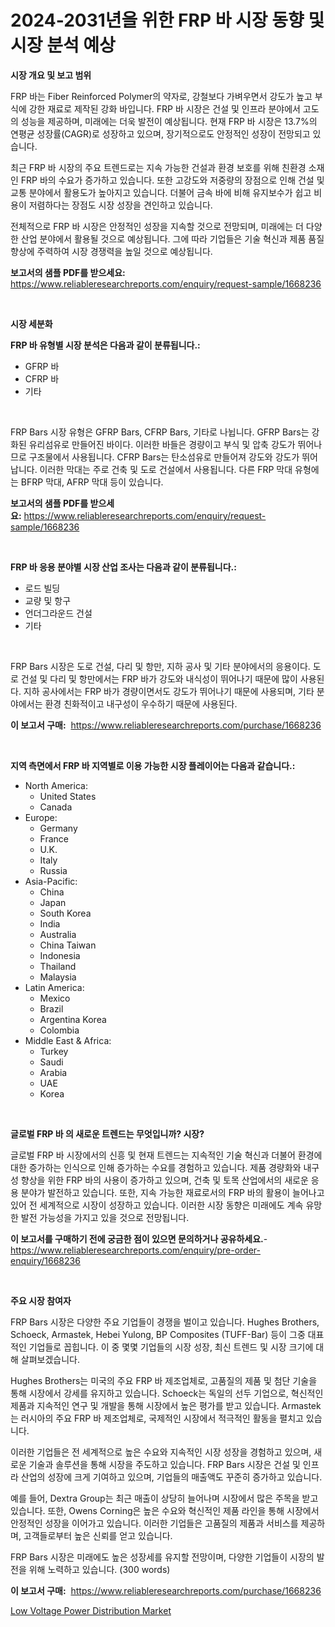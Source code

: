 <p><h1>2024-2031년을 위한 FRP 바 시장 동향 및 시장 분석 예상</h1></p><p><strong>시장 개요 및 보고 범위</strong></p>
<p><p>FRP 바는 Fiber Reinforced Polymer의 약자로, 강철보다 가벼우면서 강도가 높고 부식에 강한 재료로 제작된 강화 바입니다. FRP 바 시장은 건설 및 인프라 분야에서 고도의 성능을 제공하며, 미래에는 더욱 발전이 예상됩니다. 현재 FRP 바 시장은 13.7%의 연평균 성장률(CAGR)로 성장하고 있으며, 장기적으로도 안정적인 성장이 전망되고 있습니다. </p><p>최근 FRP 바 시장의 주요 트렌드로는 지속 가능한 건설과 환경 보호를 위해 친환경 소재인 FRP 바의 수요가 증가하고 있습니다. 또한 고강도와 저중량의 장점으로 인해 건설 및 교통 분야에서 활용도가 높아지고 있습니다. 더불어 금속 바에 비해 유지보수가 쉽고 비용이 저렴하다는 장점도 시장 성장을 견인하고 있습니다.</p><p>전체적으로 FRP 바 시장은 안정적인 성장을 지속할 것으로 전망되며, 미래에는 더 다양한 산업 분야에서 활용될 것으로 예상됩니다. 그에 따라 기업들은 기술 혁신과 제품 품질 향상에 주력하여 시장 경쟁력을 높일 것으로 예상됩니다.</p></p>
<p><strong>보고서의 샘플 PDF를 받으세요:</strong> <a href="https://www.reliableresearchreports.com/enquiry/request-sample/1668236">https://www.reliableresearchreports.com/enquiry/request-sample/1668236</a></p>
<p>&nbsp;</p>
<p><strong>시장 세분화</strong></p>
<p><strong>FRP 바 유형별 시장 분석은 다음과 같이 분류됩니다.:</strong></p>
<p><ul><li>GFRP 바</li><li>CFRP 바</li><li>기타</li></ul></p>
<p>&nbsp;</p>
<p><p>FRP Bars 시장 유형은 GFRP Bars, CFRP Bars, 기타로 나뉩니다. GFRP Bars는 강화된 유리섬유로 만들어진 바이다. 이러한 바들은 경량이고 부식 및 압축 강도가 뛰어나므로 구조물에서 사용됩니다. CFRP Bars는 탄소섬유로 만들어져 강도와 강도가 뛰어납니다. 이러한 막대는 주로 건축 및 도로 건설에서 사용됩니다. 다른 FRP 막대 유형에는 BFRP 막대, AFRP 막대 등이 있습니다.</p></p>
<p><strong>보고서의 샘플 PDF를 받으세요:</strong>&nbsp;<a href="https://www.reliableresearchreports.com/enquiry/request-sample/1668236">https://www.reliableresearchreports.com/enquiry/request-sample/1668236</a></p>
<p>&nbsp;</p>
<p><strong> FRP 바 응용 분야별 시장 산업 조사는 다음과 같이 분류됩니다.:</strong></p>
<p><ul><li>로드 빌딩</li><li>교량 및 항구</li><li>언더그라운드 건설</li><li>기타</li></ul></p>
<p>&nbsp;</p>
<p><p>FRP Bars 시장은 도로 건설, 다리 및 항만, 지하 공사 및 기타 분야에서의 응용이다. 도로 건설 및 다리 및 항만에서는 FRP 바가 강도와 내식성이 뛰어나기 때문에 많이 사용된다. 지하 공사에서는 FRP 바가 경량이면서도 강도가 뛰어나기 때문에 사용되며, 기타 분야에서는 환경 친화적이고 내구성이 우수하기 때문에 사용된다.</p></p>
<p><strong>이 보고서 구매:</strong>&nbsp; <a href="https://www.reliableresearchreports.com/purchase/1668236">https://www.reliableresearchreports.com/purchase/1668236</a></p>
<p>&nbsp;</p>
<p><strong>지역 측면에서 FRP 바 지역별로 이용 가능한 시장 플레이어는 다음과 같습니다.:</strong></p>
<p><ul>
    <li>
        North America:
        <ul>
            <li>United States</li>
            <li>Canada</li>
        </ul>
    </li>
    <li>
        Europe:
        <ul>
            <li>Germany</li>
            <li>France</li>
            <li>U.K.</li>
            <li>Italy</li>
            <li>Russia</li>
        </ul>
    </li>
    <li>
        Asia-Pacific:
        <ul>
            <li>China</li>
            <li>Japan</li>
            <li>South Korea</li>
            <li>India</li>
            <li>Australia</li>
            <li>China Taiwan</li>
            <li>Indonesia</li>
            <li>Thailand</li>
            <li>Malaysia</li>
        </ul>
    </li>
    <li>
        Latin America:
        <ul>
            <li>Mexico</li>
            <li>Brazil</li>
            <li>Argentina Korea</li>
            <li>Colombia</li>
        </ul>
    </li>
    <li>
        Middle East & Africa:
        <ul>
            <li>Turkey</li>
            <li>Saudi</li>
            <li>Arabia</li>
            <li>UAE</li>
            <li>Korea</li>
        </ul>
    </li>
    </ul></p>
<p>&nbsp;</p>
<p><strong>글로벌 FRP 바 의 새로운 트렌드는 무엇입니까? 시장?</strong></p>
<p><p>글로벌 FRP 바 시장에서의 신흥 및 현재 트렌드는 지속적인 기술 혁신과 더불어 환경에 대한 증가하는 인식으로 인해 증가하는 수요를 경험하고 있습니다. 제품 경량화와 내구성 향상을 위한 FRP 바의 사용이 증가하고 있으며, 건축 및 토목 산업에서의 새로운 응용 분야가 발전하고 있습니다. 또한, 지속 가능한 재료로서의 FRP 바의 활용이 늘어나고 있어 전 세계적으로 시장이 성장하고 있습니다. 이러한 시장 동향은 미래에도 계속 유망한 발전 가능성을 가지고 있을 것으로 전망됩니다.</p></p>
<p><strong>이 보고서를 구매하기 전에 궁금한 점이 있으면 문의하거나 공유하세요.</strong>- <a href="https://www.reliableresearchreports.com/enquiry/pre-order-enquiry/1668236">https://www.reliableresearchreports.com/enquiry/pre-order-enquiry/1668236</a></p>
<p>&nbsp;</p>
<p><strong>주요 시장 참여자</strong></p>
<p><p>FRP Bars 시장은 다양한 주요 기업들이 경쟁을 벌이고 있습니다. Hughes Brothers, Schoeck, Armastek, Hebei Yulong, BP Composites (TUFF-Bar) 등이 그중 대표적인 기업들로 꼽힙니다. 이 중 몇몇 기업들의 시장 성장, 최신 트렌드 및 시장 크기에 대해 살펴보겠습니다.</p><p>Hughes Brothers는 미국의 주요 FRP 바 제조업체로, 고품질의 제품 및 첨단 기술을 통해 시장에서 강세를 유지하고 있습니다. Schoeck는 독일의 선두 기업으로, 혁신적인 제품과 지속적인 연구 및 개발을 통해 시장에서 높은 평가를 받고 있습니다. Armastek는 러시아의 주요 FRP 바 제조업체로, 국제적인 시장에서 적극적인 활동을 펼치고 있습니다.</p><p>이러한 기업들은 전 세계적으로 높은 수요와 지속적인 시장 성장을 경험하고 있으며, 새로운 기술과 솔루션을 통해 시장을 주도하고 있습니다. FRP Bars 시장은 건설 및 인프라 산업의 성장에 크게 기여하고 있으며, 기업들의 매출액도 꾸준히 증가하고 있습니다. </p><p>예를 들어, Dextra Group는 최근 매출이 상당히 늘어나며 시장에서 많은 주목을 받고 있습니다. 또한, Owens Corning은 높은 수요와 혁신적인 제품 라인을 통해 시장에서 안정적인 성장을 이어가고 있습니다. 이러한 기업들은 고품질의 제품과 서비스를 제공하며, 고객들로부터 높은 신뢰를 얻고 있습니다. </p><p>FRP Bars 시장은 미래에도 높은 성장세를 유지할 전망이며, 다양한 기업들이 시장의 발전을 위해 노력하고 있습니다. (300 words)</p></p>
<p><strong>이 보고서 구매:</strong>&nbsp;&nbsp;<a href="https://www.reliableresearchreports.com/purchase/1668236">https://www.reliableresearchreports.com/purchase/1668236</a></p>
<p><p><a href="https://github.com/BryceTownsendr/Market-Research-Report-List-4/blob/main/low-voltage-power-distribution-market.md">Low Voltage Power Distribution Market</a></p></p>
